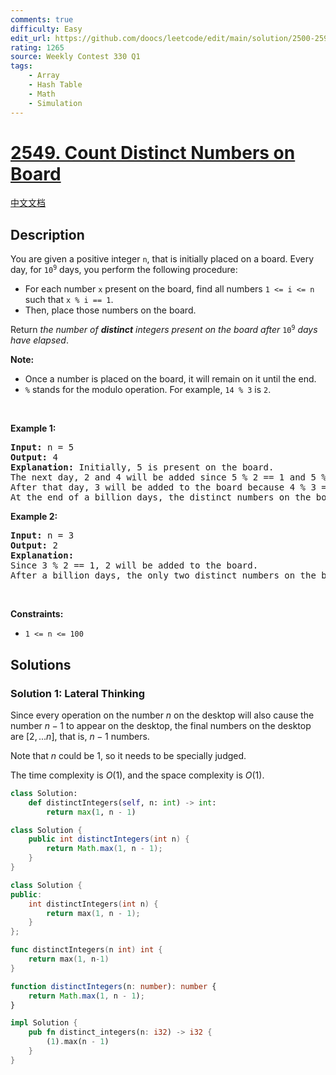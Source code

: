 ```yaml
---
comments: true
difficulty: Easy
edit_url: https://github.com/doocs/leetcode/edit/main/solution/2500-2599/2549.Count%20Distinct%20Numbers%20on%20Board/README_EN.md
rating: 1265
source: Weekly Contest 330 Q1
tags:
    - Array
    - Hash Table
    - Math
    - Simulation
---
```


<!-- problem:start -->

# [2549. Count Distinct Numbers on Board](https://leetcode.com/problems/count-distinct-numbers-on-board)

[中文文档](/solution/2500-2599/2549.Count%20Distinct%20Numbers%20on%20Board/README.md)

## Description

<p>You are given a positive integer <code>n</code>, that is initially placed on a board. Every day, for <code>10<sup>9</sup></code> days, you perform the following procedure:</p>

<ul>
	<li>For each number <code>x</code> present on the board, find all numbers <code>1 &lt;= i &lt;= n</code> such that <code>x % i == 1</code>.</li>
	<li>Then, place those numbers on the board.</li>
</ul>

<p>Return<em> the number of <strong>distinct</strong> integers present on the board after</em> <code>10<sup>9</sup></code> <em>days have elapsed</em>.</p>

<p><strong>Note:</strong></p>

<ul>
	<li>Once a number is placed on the board, it will remain on it until the end.</li>
	<li><code>%</code>&nbsp;stands&nbsp;for the modulo operation. For example,&nbsp;<code>14 % 3</code> is <code>2</code>.</li>
</ul>

<p>&nbsp;</p>
<p><strong class="example">Example 1:</strong></p>

<pre>
<strong>Input:</strong> n = 5
<strong>Output:</strong> 4
<strong>Explanation:</strong> Initially, 5 is present on the board. 
The next day, 2 and 4 will be added since 5 % 2 == 1 and 5 % 4 == 1. 
After that day, 3 will be added to the board because 4 % 3 == 1. 
At the end of a billion days, the distinct numbers on the board will be 2, 3, 4, and 5. 
</pre>

<p><strong class="example">Example 2:</strong></p>

<pre>
<strong>Input:</strong> n = 3
<strong>Output:</strong> 2
<strong>Explanation:</strong> 
Since 3 % 2 == 1, 2 will be added to the board. 
After a billion days, the only two distinct numbers on the board are 2 and 3. 
</pre>

<p>&nbsp;</p>
<p><strong>Constraints:</strong></p>

<ul>
	<li><code>1 &lt;= n &lt;= 100</code></li>
</ul>

## Solutions

<!-- solution:start -->

### Solution 1: Lateral Thinking

Since every operation on the number $n$ on the desktop will also cause the number $n-1$ to appear on the desktop, the final numbers on the desktop are $[2,...n]$, that is, $n-1$ numbers.

Note that $n$ could be $1$, so it needs to be specially judged.

The time complexity is $O(1)$, and the space complexity is $O(1)$.

<!-- tabs:start -->

```python
class Solution:
    def distinctIntegers(self, n: int) -> int:
        return max(1, n - 1)
```

```java
class Solution {
    public int distinctIntegers(int n) {
        return Math.max(1, n - 1);
    }
}
```

```cpp
class Solution {
public:
    int distinctIntegers(int n) {
        return max(1, n - 1);
    }
};
```

```go
func distinctIntegers(n int) int {
	return max(1, n-1)
}
```

```ts
function distinctIntegers(n: number): number {
    return Math.max(1, n - 1);
}
```

```rust
impl Solution {
    pub fn distinct_integers(n: i32) -> i32 {
        (1).max(n - 1)
    }
}
```

<!-- tabs:end -->

<!-- solution:end -->

<!-- problem:end -->
